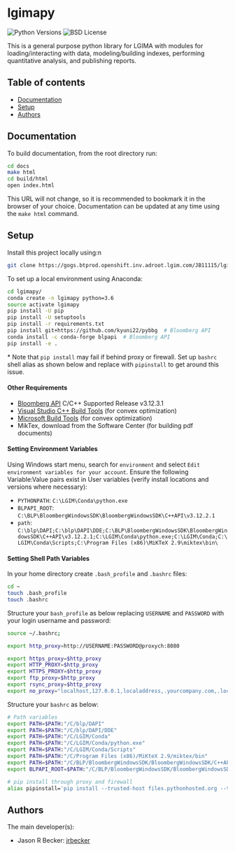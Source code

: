 # lgimapy

![Python Versions][python-versions]
![BSD License][license]

This is a general purpose python library for LGIMA
with modules for loading/interacting with data, modeling/building indexes,
performing quantitative analysis, and publishing reports.


## Table of contents
* [Documentation](#documentation)
* [Setup](#setup)
* [Authors](#authors)


## Documentation
To build documentation, from the root directory run:
```bash
cd docs
make html
cd build/html
open index.html
```
This URL will not change, so it is recommended to bookmark it in
the browser of your choice. Documentation can be updated at any time
using the `make html` command.


## Setup
Install this project locally using:n

```bash
git clone https://gogs.btprod.openshift.inv.adroot.lgim.com/JB11115/lgimapy.git
```

To set up a local environment using Anaconda:

```bash
cd lgimapy/
conda create -n lgimapy python=3.6
source activate lgimapy
pip install -U pip
pip install -U setuptools
pip install -r requirements.txt
pip install git+https://github.com/kyuni22/pybbg  # Bloomberg API
conda install -c conda-forge blpapi  # Bloomberg API
pip install -e .
```
\* Note that `pip install` may fail if behind proxy or firewall. Set up
`bashrc` shell alias as shown below and replace with `pipinstall` to get
around this issue.

#### Other Requirements
* [Bloomberg API] C/C++ Supported Release v3.12.3.1
* [Visual Studio C++ Build Tools] (for convex optimization)
* [Microsoft Build Tools] (for convex optimization)
* MikTex, download from the Software Center (for building pdf documents)

#### Setting Environment Variables
Using Windows start menu, search for `environment` and select
`Edit environment variables for your account`.
Ensure the following Variable:Value pairs exist in User variables
(verify install locations and versions where necessary):
* `PYTHONPATH`: `C:\LGIM\Conda\python.exe`
* `BLPAPI_ROOT`: `C:\BLP\BloombergWindowsSDK\BloombergWindowsSDK\C++API\v3.12.2.1`
* `path`: `C:\blp\DAPI;C:\blp\DAPI\DDE;C:\BLP\BloombergWindowsSDK\BloombergWindowsSDK\C++API\v3.12.2.1;C:\LGIM\Conda\python.exe;C:\LGIM\Conda;C:\LGIM\Conda\Scripts;C:\Program Files (x86)\MiKTeX 2.9\miktex\bin\`

#### Setting Shell Path Variables
In your home directory create `.bash_profile` and `.bashrc` files:
```bash
cd ~
touch .bash_profile
touch .bashrc
```

Structure your `bash_profile` as below replacing `USERNAME` and `PASSWORD` with
your login username and password:
```bash
source ~/.bashrc;

export http_proxy=http://USERNAME:PASSWORD@proxych:8080

export https_proxy=$http_proxy
export HTTP_PROXY=$http_proxy
export HTTPS_PROXY=$http_proxy
export ftp_proxy=$http_proxy
export rsync_proxy=$http_proxy
export no_proxy="localhost,127.0.0.1,localaddress,.yourcompany.com,.local"
```

Structure your `bashrc` as below:
```bash
# Path variables
export PATH=$PATH:"/C/blp/DAPI"
export PATH=$PATH:"/C/blp/DAPI/DDE"
export PATH=$PATH:"/C/LGIM/Conda"
export PATH=$PATH:"/C/LGIM/Conda/python.exe"
export PATH=$PATH:"/C/LGIM/Conda/Scripts"
export PATH=$PATH:"/C/Program Files (x86)/MiKteX 2.9/miktex/bin"
export PATH=$PATH:"/C/BLP/BloombergWindowsSDK/BloombergWindowsSDK/C++API/v3.12.2.1"
export BLPAPI_ROOT=$PATH:"/C/BLP/BloombergWindowsSDK/BloombergWindowsSDK/C++API/v3.12.2.1"

# pip install through proxy and firewall
alias pipinstall='pip install --trusted-host files.pythonhosted.org --trusted-host pypi.org --trusted-host pypi.python.org'
```
## Authors

The main developer(s):

- Jason R Becker: [jrbecker]

[Bloomberg API]: https://www.bloomberg.com/professional/support/api-library/
[Visual Studio C++ Build Tools]: https://www.google.com/url?sa=t&rct=j&q=&esrc=s&source=web&cd=1&ved=2ahUKEwiniM2o26HlAhVQRKwKHS_8DrAQFjAAegQIABAB&url=https%3A%2F%2Fgo.microsoft.com%2Ffwlink%2F%3FLinkId%3D691126&usg=AOvVaw0geDw_h-TSCfzTMvYE2ZOw
[Microsoft Build Tools]: https://visualstudio.microsoft.com/thank-you-downloading-visual-studio/?sku=BuildTools&rel=16
[jrbecker]: https://github.com/jason-r-becker

[python-versions]: https://img.shields.io/badge/python-3.6-blue.svg
[license]: https://img.shields.io/badge/license-TBD-green
